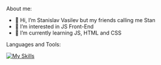 About me:

- 👋 Hi, I’m Stanislav Vasilev but my friends calling me Stan
- 👀 I’m interested in JS Front-End
- 🌱 I’m currently learning JS, HTML and CSS

<!---
StanislavVVasilev/StanislavVVasilev is a ✨ special ✨ repository because its `README.md` (this file) appears on your GitHub profile.
You can click the Preview link to take a look at your changes.
--->

Languages and Tools:

[![My Skills](https://skillicons.dev/icons?i=js,html,css)](https://skillicons.dev)



